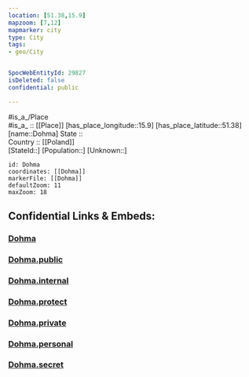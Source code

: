 ```yaml
---
location: [51.38,15.9] 
mapzoom: [7,12] 
mapmarker: city 
type: City
tags:
- geo/City


SpocWebEntityId: 29827
isDeleted: false
confidential: public

---
```

#is_a_/Place  
#is_a_ :: [[Place]] 
[has_place_longitude::15.9] 
[has_place_latitude::51.38] 
[name::Dohma] 
State ::  
Country :: [[Poland]]  
[StateId::] 
[Population::] 
[Unknown::] 


```leaflet
id: Dohma
coordinates: [[Dohma]] 
markerFile: [[Dohma]] 
defaultZoom: 11 
maxZoom: 18
```


## Confidential Links & Embeds: 

### [Dohma](/_Standards/Earth/Continent/Europe/Europe~East/Poland/Provinces~Poland/Lower_Silesian/City/Dohma.md) 

### [Dohma.public](/_public/Earth/Continent/Europe/Europe~East/Poland/Provinces~Poland/Lower_Silesian/City/Dohma.public.md) 

### [Dohma.internal](/_internal/Earth/Continent/Europe/Europe~East/Poland/Provinces~Poland/Lower_Silesian/City/Dohma.internal.md) 

### [Dohma.protect](/_protect/Earth/Continent/Europe/Europe~East/Poland/Provinces~Poland/Lower_Silesian/City/Dohma.protect.md) 

### [Dohma.private](/_private/Earth/Continent/Europe/Europe~East/Poland/Provinces~Poland/Lower_Silesian/City/Dohma.private.md) 

### [Dohma.personal](/_personal/Earth/Continent/Europe/Europe~East/Poland/Provinces~Poland/Lower_Silesian/City/Dohma.personal.md) 

### [Dohma.secret](/_secret/Earth/Continent/Europe/Europe~East/Poland/Provinces~Poland/Lower_Silesian/City/Dohma.secret.md)

